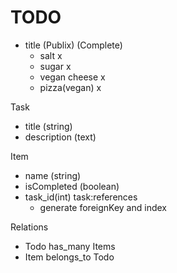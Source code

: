 # TODO

<!-- Todo -->

- title (Publix) (Complete)
  - salt x
  - sugar x
  - vegan cheese x
  - pizza(vegan) x

Task

- title (string)
- description (text)

Item

- name (string)
- isCompleted (boolean)
- task_id(int)
  task:references
  - generate foreignKey and index

Relations

- Todo has_many Items
- Item belongs_to Todo
